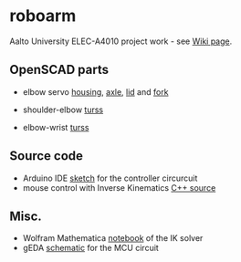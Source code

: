 # roboarm
Aalto University ELEC-A4010 project work - see [Wiki page](https://wiki.aalto.fi/pages/viewpage.action?pageId=100214407).

## OpenSCAD parts

* elbow servo [housing](scad/elbow_servo_housing.scad), [axle](scad/elbow_servo_axle.scad), [lid](scad/elbow_servo_lid.scad) and [fork](scad/elbow_servo_fork.scad)

* shoulder-elbow [turss](scad/shoulder_truss.scad)

* elbow-wrist [turss](scad/elbow_truss.scad)

## Source code

* Arduino IDE [sketch](src/arm_control.ino) for the controller circurcuit
* mouse control with Inverse Kinematics [C++ source](src/arm_control.cpp)

## Misc.

* Wolfram Mathematica [notebook](ik.nb) of the IK solver
* gEDA [schematic](control.sch) for the MCU circuit